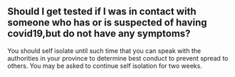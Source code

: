 ## Should I get tested if I was in contact with someone who has or is suspected of having covid19,but do not have any symptoms?

You should self isolate until such time that you can speak with the authorities in your province to determine best conduct to prevent spread to others. You may be asked to continue self isolation for two weeks.
